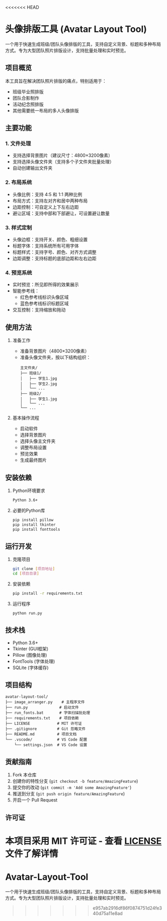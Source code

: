 <<<<<<< HEAD
# 头像排版工具 (Avatar Layout Tool)

一个用于快速生成班级/团队头像排版的工具，支持自定义背景、标题和多种布局方式。专为大型团队照片排版设计，支持批量处理和实时预览。

## 项目概览

本工具旨在解决团队照片排版的痛点，特别适用于：
- 班级毕业照排版
- 团队合影制作
- 活动纪念照排版
- 其他需要统一布局的多人头像排版

## 主要功能

### 1. 文件处理
- 支持选择背景图片（建议尺寸：4800×3200像素）
- 支持选择头像文件夹（支持多个子文件夹批量处理）
- 自动创建输出文件夹

### 2. 布局系统
- 头像比例：支持 4:5 和 1:1 两种比例
- 布局方式：支持左对齐和居中两种布局
- 边距控制：可自定义上下左右边距
- 避让区域：支持中部和下部避让，可设置避让数量

### 3. 样式定制
- 头像边框：支持开关、颜色、粗细设置
- 标题字体：支持系统所有可用字体
- 标题样式：支持字号、颜色、对齐方式调整
- 边距调整：支持标题的底部边距和左右边距

### 4. 预览系统
- 实时预览：所见即所得的效果展示
- 智能参考线：
  - 红色参考线标识头像区域
  - 蓝色参考线标识标题区域
- 交互控制：支持缩放和拖动

## 使用方法

1. 准备工作
   - 准备背景图片（4800×3200像素）
   - 准备头像文件夹，按以下结构组织：
     ```
     主文件夹/
     ├── 班级1/
     │   ├── 学生1.jpg
     │   ├── 学生2.jpg
     │   └── ...
     ├── 班级2/
     │   ├── 学生1.jpg
     │   └── ...
     └── ...
     ```

2. 基本操作流程
   - 启动软件
   - 选择背景图片
   - 选择头像主文件夹
   - 调整布局设置
   - 预览效果
   - 生成最终图片

## 安装依赖

1. Python环境要求
   ```bash
   Python 3.6+
   ```

2. 必要的Python库
   ```bash
   pip install pillow
   pip install tkinter
   pip install fonttools
   ```

## 运行开发

1. 克隆项目
   ```bash
   git clone [项目地址]
   cd [项目目录]
   ```

2. 安装依赖
   ```bash
   pip install -r requirements.txt
   ```

3. 运行程序
   ```bash
   python run.py
   ```

## 技术栈

- Python 3.6+
- Tkinter (GUI框架)
- Pillow (图像处理)
- FontTools (字体处理)
- SQLite (字体缓存)

## 项目结构

```
avatar-layout-tool/
├── image_arranger.py    # 主程序文件
├── run.py              # 启动文件
├── run_fonts.bat       # 字体扫描批处理
├── requirements.txt    # 项目依赖
├── LICENSE            # MIT 许可证
├── .gitignore         # Git 忽略文件
├── README.md          # 项目文档
└── .vscode/           # VS Code 配置
    └── settings.json  # VS Code 设置
```

## 贡献指南

1. Fork 本仓库
2. 创建你的特性分支 (`git checkout -b feature/AmazingFeature`)
3. 提交你的改动 (`git commit -m 'Add some AmazingFeature'`)
4. 推送到分支 (`git push origin feature/AmazingFeature`)
5. 开启一个 Pull Request

## 许可证

本项目采用 MIT 许可证 - 查看 [LICENSE](LICENSE) 文件了解详情 
=======
# Avatar-Layout-Tool
一个用于快速生成班级/团队头像排版的工具，支持自定义背景、标题和多种布局方式。专为大型团队照片排版设计，支持批量处理和实时预览。
>>>>>>> e957ab2916df86f0874751d24fe340d75a11e8ad
